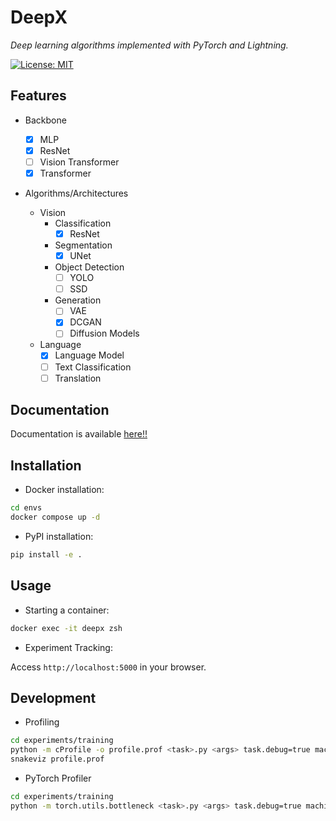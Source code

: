 # DeepX

*Deep learning algorithms implemented with PyTorch and Lightning.*

[![License: MIT](https://img.shields.io/badge/License-MIT-yellow.svg)](https://opensource.org/licenses/MIT)

## Features

- Backbone
  - [x] MLP
  - [x] ResNet
  - [ ] Vision Transformer
  - [x] Transformer

- Algorithms/Architectures

  - Vision
    - Classification
      - [x] ResNet
    - Segmentation
      - [x] UNet
    - Object Detection
      - [ ] YOLO
      - [ ] SSD
    - Generation
      - [ ] VAE
      - [x] DCGAN
      - [ ] Diffusion Models
  - Language
    - [x] Language Model
    - [ ] Text Classification
    - [ ] Translation

## Documentation
Documentation is available [here!!](https://ksterx.github.io/DeepX/)

## Installation

- Docker installation:

```bash
cd envs
docker compose up -d
```

- PyPI installation:

```bash
pip install -e .
```

## Usage

- Starting a container:

```bash
docker exec -it deepx zsh
```

- Experiment Tracking:

Access `http://localhost:5000` in your browser.

## Development

- Profiling

```bash
cd experiments/training
python -m cProfile -o profile.prof <task>.py <args> task.debug=true machine.num_workers=0
snakeviz profile.prof
```

- PyTorch Profiler

```bash
cd experiments/training
python -m torch.utils.bottleneck <task>.py <args> task.debug=true machine.num_workers=0
```
